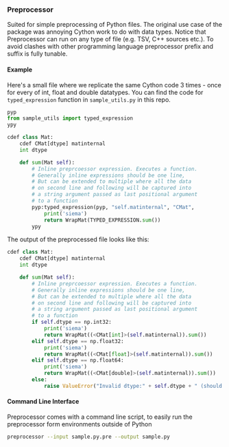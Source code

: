 ### Preprocessor

Suited for simple preprocessing of Python files. The original use case of the package was annoying Cython work to do with data types. Notice that Preprocessor can run on any type of file (e.g. TSV, C++ sources etc.). To avoid clashes with other programming language preprocessor prefix and suffix is fully tunable.

#### Example
Here's a small file where we replicate the same Cython code 3 times - once for every of int, float and double datatypes. You can find the code for `typed_expression` function in `sample_utils.py` in this repo.

```Python
pyp
from sample_utils import typed_expression
ypy

cdef class Mat:
    cdef CMat[dtype] matinternal
    int dtype

    def sum(Mat self):
        # Inline preprcoessor expression. Executes a function.
        # Generally inline expressions should be one line,
        # But can be extended to multiple where all the data
        # on second line and following will be captured into
        # a string argument passed as last positional argument
        # to a function
        pyp:typed_expression(pyp, "self.matinternal", "CMat",
            print('siema')
            return WrapMat(TYPED_EXPRESSION.sum())
        ypy
```

The output of the preprocessed file looks like this:

```Python
cdef class Mat:
    cdef CMat[dtype] matinternal
    int dtype

    def sum(Mat self):
        # Inline preprcoessor expression. Executes a function.
        # Generally inline expressions should be one line,
        # But can be extended to multiple where all the data
        # on second line and following will be captured into
        # a string argument passed as last positional argument
        # to a function
        if self.dtype == np.int32:
            print('siema')
            return WrapMat((<CMat[int]>(self.matinternal)).sum())
        elif self.dtype == np.float32:
            print('siema')
            return WrapMat((<CMat[float]>(self.matinternal)).sum())
        elif self.dtype == np.float64:
            print('siema')
            return WrapMat((<CMat[double]>(self.matinternal)).sum())
        else:
            raise ValueError("Invalid dtype:" + self.dtype + " (should be one of int32, float32, float64)")
```

#### Command Line Interface

Preprocessor comes with a command line script, to easily run the preprocessor form environments outside of Python

```bash
preprocessor --input sample.py.pre --output sample.py
```
